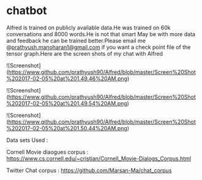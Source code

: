 # chatbot

Alfred is trained on publicly available data.He was trained on 60k conversations and 8000 words.He is not that smart May be with more data and feedback he can be trained better.Please email me @prathyush.manoharan1@gmail.com if you want a check point file of the tensor graph.Here are the screen shots of my chat with Alfred

![Screenshot] (https://www.github.com/prathyush90/Alfred/blob/master/Screen%20Shot%202017-02-05%20at%201.49.46%20AM.png)<br>

![Screenshot] (https://www.github.com/prathyush90/Alfred/blob/master/Screen%20Shot%202017-02-05%20at%201.49.54%20AM.png)<br>

![Screenshot] (https://www.github.com/prathyush90/Alfred/blob/master/Screen%20Shot%202017-02-05%20at%201.50.44%20AM.png)<br>



Data sets Used :


Cornell Movie diaogues corpus : https://www.cs.cornell.edu/~cristian/Cornell_Movie-Dialogs_Corpus.html


Twitter Chat corpus           : https://github.com/Marsan-Ma/chat_corpus   

